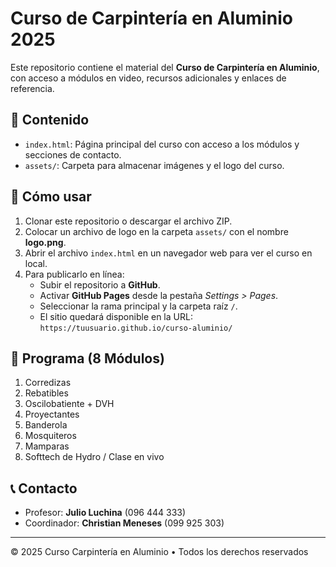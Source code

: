 # Curso de Carpintería en Aluminio 2025

Este repositorio contiene el material del **Curso de Carpintería en Aluminio**, con acceso a módulos en video, recursos adicionales y enlaces de referencia.

## 📂 Contenido
- `index.html`: Página principal del curso con acceso a los módulos y secciones de contacto.
- `assets/`: Carpeta para almacenar imágenes y el logo del curso.

## 🚀 Cómo usar
1. Clonar este repositorio o descargar el archivo ZIP.
2. Colocar un archivo de logo en la carpeta `assets/` con el nombre **logo.png**.
3. Abrir el archivo `index.html` en un navegador web para ver el curso en local.
4. Para publicarlo en línea:
   - Subir el repositorio a **GitHub**.
   - Activar **GitHub Pages** desde la pestaña *Settings > Pages*.
   - Seleccionar la rama principal y la carpeta raíz `/`.
   - El sitio quedará disponible en la URL: `https://tuusuario.github.io/curso-aluminio/`

## 📑 Programa (8 Módulos)
1. Corredizas  
2. Rebatibles  
3. Oscilobatiente + DVH  
4. Proyectantes  
5. Banderola  
6. Mosquiteros  
7. Mamparas  
8. Softtech de Hydro / Clase en vivo

## 📞 Contacto
- Profesor: **Julio Luchina** (096 444 333)  
- Coordinador: **Christian Meneses** (099 925 303)

---
© 2025 Curso Carpintería en Aluminio • Todos los derechos reservados

